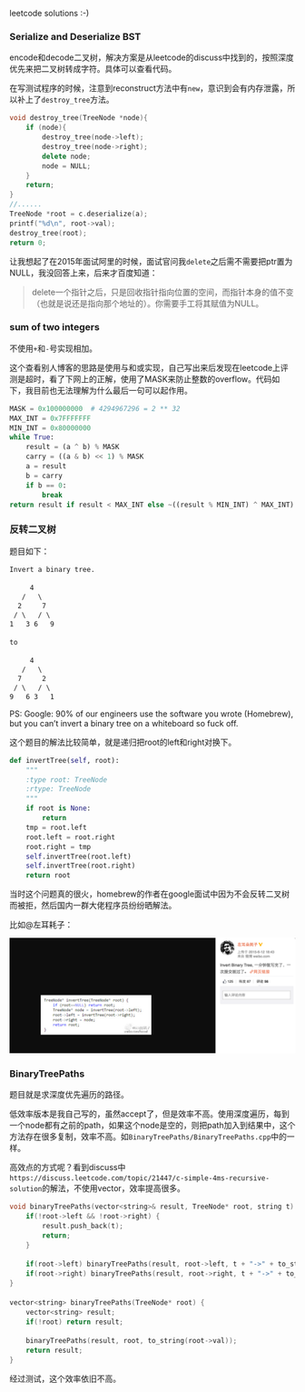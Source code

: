 leetcode solutions :-)

### Serialize and Deserialize BST

encode和decode二叉树，解决方案是从leetcode的discuss中找到的，按照深度优先来把二叉树转成字符。具体可以查看代码。

在写测试程序的时候，注意到reconstruct方法中有`new`，意识到会有内存泄露，所以补上了`destroy_tree`方法。

```cpp
void destroy_tree(TreeNode *node){
    if (node){
        destroy_tree(node->left);
        destroy_tree(node->right);
        delete node;
        node = NULL;
    }
    return;
}
//......
TreeNode *root = c.deserialize(a);
printf("%d\n", root->val);
destroy_tree(root);
return 0;
```

让我想起了在2015年面试阿里的时候，面试官问我`delete`之后需不需要把ptr置为NULL，我没回答上来，后来才百度知道：

> delete一个指针之后，只是回收指针指向位置的空间，而指针本身的值不变（也就是说还是指向那个地址的）。你需要手工将其赋值为NULL。

### sum of two integers

不使用`+`和`-`号实现相加。

这个查看别人博客的思路是使用与和或实现，自己写出来后发现在leetcode上评测是超时，看了下网上的正解，使用了MASK来防止整数的overflow。代码如下，我目前也无法理解为什么最后一句可以起作用。

```py
MASK = 0x100000000  # 4294967296 = 2 ** 32
MAX_INT = 0x7FFFFFFF
MIN_INT = 0x80000000
while True:
    result = (a ^ b) % MASK
    carry = ((a & b) << 1) % MASK
    a = result
    b = carry
    if b == 0:
        break
return result if result < MAX_INT else ~((result % MIN_INT) ^ MAX_INT)
```

### 反转二叉树

题目如下：

```
Invert a binary tree.

     4
   /   \
  2     7
 / \   / \
1   3 6   9

to

     4
   /   \
  7     2
 / \   / \
9   6 3   1
```

PS: Google: 90% of our engineers use the software you wrote (Homebrew), but you can’t invert a binary tree on a whiteboard so fuck off.

这个题目的解法比较简单，就是递归把root的left和right对换下。

```py
def invertTree(self, root):
    """
    :type root: TreeNode
    :rtype: TreeNode
    """
    if root is None:
        return
    tmp = root.left
    root.left = root.right
    root.right = tmp
    self.invertTree(root.left)
    self.invertTree(root.right)
    return root
```

当时这个问题真的很火，homebrew的作者在google面试中因为不会反转二叉树而被拒，然后国内一群大佬程序员纷纷晒解法。

比如@左耳耗子：

<img src='medias/invert_binary_tree_chenhao.png'>

### BinaryTreePaths

题目就是求深度优先遍历的路径。

低效率版本是我自己写的，虽然accept了，但是效率不高。使用深度遍历，每到一个node都有之前的path，如果这个node是空的，则把path加入到结果中，这个方法存在很多复制，效率不高。如`BinaryTreePaths/BinaryTreePaths.cpp`中的一样。

高效点的方式呢？看到discuss中`https://discuss.leetcode.com/topic/21447/c-simple-4ms-recursive-solution`的解法，不使用vector，效率提高很多。

```cpp
void binaryTreePaths(vector<string>& result, TreeNode* root, string t) {
    if(!root->left && !root->right) {
        result.push_back(t);
        return;
    }

    if(root->left) binaryTreePaths(result, root->left, t + "->" + to_string(root->left->val));
    if(root->right) binaryTreePaths(result, root->right, t + "->" + to_string(root->right->val));
}

vector<string> binaryTreePaths(TreeNode* root) {
    vector<string> result;
    if(!root) return result;
    
    binaryTreePaths(result, root, to_string(root->val));
    return result;
}
```

经过测试，这个效率依旧不高。